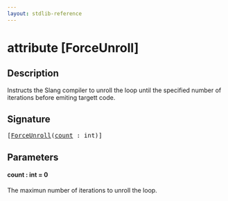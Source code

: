 ```yaml
---
layout: stdlib-reference
---
```


# attribute [ForceUnroll]

## Description

Instructs the Slang compiler to unroll the loop until the specified number of iterations before
emiting targett code.

## Signature

<pre>
[<a href="forceunroll-05">ForceUnroll</a>(<a href="forceunroll-05#decl-count" class="code_param">count</a> : <span class="code_keyword">int</span>)]
</pre>

## Parameters

####  <a id="decl-count"></a>count  : int = 0
The maximun number of iterations to unroll the loop.


